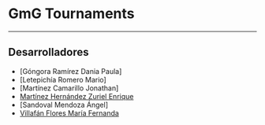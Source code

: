 # GmG Tournaments
---
## Desarrolladores

- [Góngora Ramírez Dania Paula]
- [Letepichía Romero Mario]
- [Martínez Camarillo Jonathan]
- [Martínez Hernández Zuriel Enrique](https://github.com/Zurieel) 
- [Sandoval Mendoza Ángel]
- [Villafán Flores María Fernanda](https://github.com/FernandaVillafan) 
